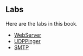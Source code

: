 ## Labs

Here are the labs in this book.

* [WebServer](https://github.com/shinytang6/BookDemo/tree/master/Computer%20Networking%20A%20Top-Down%20Approach/Labs/WebServer)
* [UDPPinger](https://github.com/shinytang6/BookDemo/tree/master/Computer%20Networking%20A%20Top-Down%20Approach/Labs/UDPPinger)
* [SMTP](https://github.com/shinytang6/BookDemo/tree/master/Computer%20Networking%20A%20Top-Down%20Approach/Labs/SMTP)